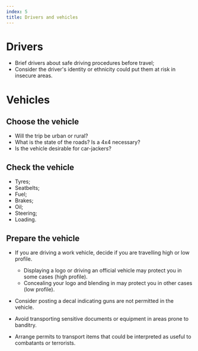 ```yaml
---
index: 5
title: Drivers and vehicles
---
```

# Drivers

*   Brief drivers about safe driving procedures before travel;
*   Consider the driver's identity or ethnicity could put them at risk in insecure areas. 

# Vehicles

## Choose the vehicle

*   Will the trip be urban or rural? 
*	What is the state of the roads? Is a 4x4 necessary?
*   Is the vehicle desirable for car-jackers?

## Check the vehicle

*   Tyres;
*   Seatbelts;
*   Fuel;
*   Brakes;
*   Oil;
*   Steering;
*   Loading.

## Prepare the vehicle

*   If you are driving a work vehicle, decide if you are travelling high or low profile.

	* 	Displaying a logo or driving an official vehicle may protect you in some cases (high profile). 			
	* 	Concealing your logo and blending in may protect you in other cases (low profile). 

*   Consider posting a decal indicating guns are not permitted in the vehicle.

*   Avoid transporting sensitive documents or equipment in areas prone to banditry. 

*	Arrange permits to transport items that could be interpreted as useful to combatants or terrorists.